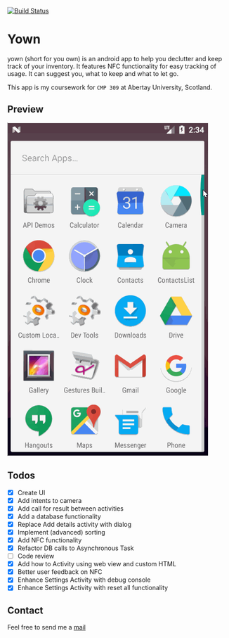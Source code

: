 [![Build Status](https://travis-ci.org/KarelZe/yown.svg?branch=master)](https://travis-ci.org/KarelZe/yown)
# Yown
yown (short for you own) is an android app to help you declutter and keep track of your inventory. It features NFC functionality for easy tracking of usage. It can suggest you, what to keep and what to let go.

This app is my coursework for ```CMP 309``` at Abertay University, Scotland.
## Preview
![Gif showing current screens](./img/app.gif)
## Todos
- [x] Create UI
- [x] Add intents to camera
- [x] Add call for result between activities
- [x] Add a database functionality
- [x] Replace Add details activity with dialog
- [x] Implement (advanced) sorting
- [x] Add NFC functionality
- [x] Refactor DB calls to Asynchronous Task
- [ ] Code review
- [x] Add how to Activity using web view and custom HTML
- [x] Better user feedback on NFC
- [x] Enhance Settings Activity with debug console
- [x] Enhance Settings Activity with reset all functionality
## Contact
Feel free to send me a  [mail](mailto:1705042@abertay.ac.uk)
